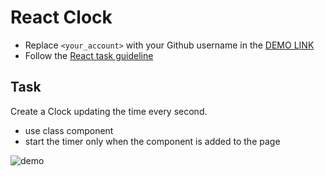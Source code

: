 # React Clock
- Replace `<your_account>` with your Github username in the
 [DEMO LINK](https://nikita-parkhomenko.github.io/react_clock/)
- Follow the [React task guideline](https://github.com/mate-academy/react_task-guideline#react-tasks-guideline)

## Task
Create a Clock updating the time every second.
- use class component
- start the timer only when the component is added to the page

![demo](./screenshot.png)
